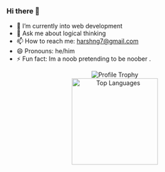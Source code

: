 ### Hi there 👋
- 🤔 I’m currently into web development
- 💬 Ask me about logical thinking 
- 📫 How to reach me: harshng7@gmail.com
- 😄 Pronouns: he/him
- ⚡ Fun fact: Im a noob pretending to be noober .

<div align="center">
  <img alt="Profile Trophy" src="https://github-profile-trophy.vercel.app/?username=FixtionaL&column=8&theme=onedark&no-frame=true">
</div>
<div align="center">
  <img alt="Top Languages" src="https://github-readme-stats.vercel.app/api/top-langs/?username=FixtionaL&langs_count=10&layout=compact&theme=onedark&bg_color=282c34&hide_border=true&disable_animations=true" float="left" height="200">
</div>
